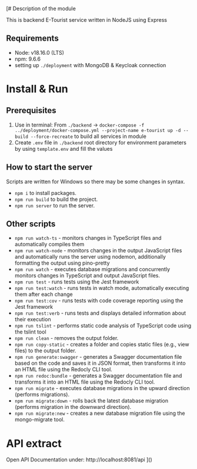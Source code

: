 [# Description of the module

This is backend E-Tourist service written in NodeJS using Express

## Requirements

-   Node: v18.16.0 (LTS)
-   npm: 9.6.6
-   setting up `./deployment` with MongoDB & Keycloak connection

# Install & Run
## Prerequisites


1. Use in terminal:
   From `./backend` -> `docker-compose -f ../deployment/docker-compose.yml --project-name e-tourist up -d --build --force-recreate` to build all services in module
2. Create `.env` file in `./backend` root directory for environment parameters by using `template.env` and fill the values

## How to start the server

Scripts are written for Windows so there may be some changes in syntax.
-   `npm i` to install packages.
-   `npm run build` to build the project.
-   `npm run server` to run the server.

## Other scripts

-   `npm run watch-ts` - monitors changes in TypeScript files and automatically compiles them
-   `npm run watch-node` - monitors changes in the output JavaScript files and automatically runs the server using nodemon, additionally formatting the output using pino-pretty
-   `npm run watch` - executes database migrations and concurrently monitors changes in TypeScript and output JavaScript files.
-   `npm run test` - runs tests using the Jest framework
-   `npm run test:watch` - runs tests in watch mode, automatically executing them after each change
-   `npm run test:cov` - runs tests with code coverage reporting using the Jest framework
-   `npm run test:verb` - runs tests and displays detailed information about their execution
-   `npm run tslint` - performs static code analysis of TypeScript code using the tslint tool
-   `npm run clean` - removes the output folder.
-   `npm run copy-static` - creates a folder and copies static files (e.g., view files) to the output folder.
-   `npm run generate:swagger` - generates a Swagger documentation file based on the code and saves it in JSON format, then transforms it into an HTML file using the Redocly CLI tool.
-   `npm run redoc:bundle` - generates a Swagger documentation file and transforms it into an HTML file using the Redocly CLI tool.
-   `npm run migrate` - executes database migrations in the upward direction (performs migrations).
-   `npm run migrate:down` - rolls back the latest database migration (performs migration in the downward direction).
-   `npm run migrate:new` - creates a new database migration file using the mongo-migrate tool.

# API extract

Open API Documentation under: http://localhost:8081/api
]()